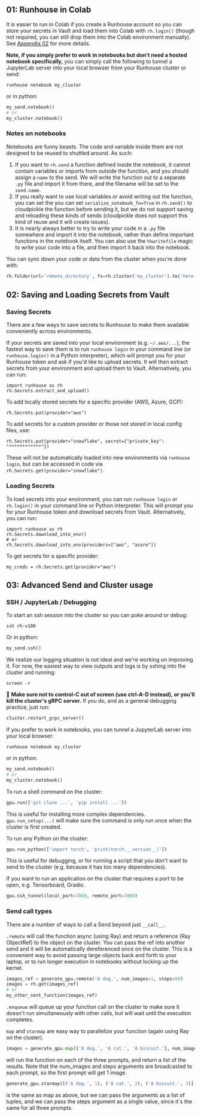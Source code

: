 ## 01: Runhouse in Colab

It is easier to run in Colab if you create a Runhouse account so you can store your secrets
in Vault and load them into Colab with `rh.login()` (though not required, you can still drop them
into the Colab environment manually). See [Appendix 02](#02-saving-and-loading-secrets-from-vault) for more details.

**Note, if you simply prefer to work in notebooks but don't need a hosted notebook specifically,** 
you can simply call the following to tunnel a JupyterLab server into your local 
browser from your Runhouse cluster or send:
```commandline
runhouse notebook my_cluster
```
or in python:
```python
my_send.notebook()
# or
my_cluster.notebook()
```

### Notes on notebooks

Notebooks are funny beasts. The code and variable inside them are not designed to be
reused to shuttled around. As such:
1) If you want to `rh.send` a function defined inside the notebook, it cannot contain variables or imports
from outside the function, and you should assign a `name` to the send. We will write the function
out to a separate `.py` file and import it from there, and the filename will be set to the `send.name`.
2) If you really want to use local variables or avoid writing out the function, you can set the
you can set `serialize_notebook_fn=True` in `rh.send()` to cloudpickle the function before sending it,
but we do not support saving and reloading these kinds of sends (cloudpickle does not support this 
kind of reuse and it will create issues).
3) It is nearly always better to try to write your code in a `.py` file somewhere and import it 
into the notebook, rather than define important functions in the notebook itself. You can also use the 
`%%writefile` magic to write your code into a file, and then import it back into the notebook. 

You can sync down your code or data from the cluster when you're done with:
```python
rh.folder(url='remote_directory', fs=rh.cluster('my_cluster').to('here', url='local_directory')
```

## 02: Saving and Loading Secrets from Vault

### Saving Secrets

There are a few ways to save secrets to Runhouse to make
them available conveniently across environments.

If your secrets are saved into your local environment (e.g. `~/.aws/...`), 
the fastest way to save them is to run `runhouse login` in your command line 
(or `runhouse.login()` in a Python interpreter), which will prompt you for 
your Runhouse token and ask if you'd like to upload secrets. It will then 
extract secrets from your environment and upload them to Vault. Alternatively, 
you can run:
```
import runhouse as rh
rh.Secrets.extract_and_upload()
```

To add locally stored secrets for a specific provider (AWS, Azure, GCP):
```
rh.Secrets.put(provider="aws")
```

To add secrets for a custom provider or those not stored in local config files, use:

```
rh.Secrets.put(provider="snowflake", secret={"private_key": "************"})
```
These will not be automatically loaded into new environments via `runhouse login`,
but can be accessed in code via `rh.Secrets.get(provider="snowflake")`.

### Loading Secrets

To load secrets into your environment, you can run `runhouse login` or `rh.login()` in
your command line or Python interpreter. This will prompt you for your Runhouse token
and download secrets from Vault. Alternatively, you can run:
```
import runhouse as rh
rh.Secrets.download_into_env()
# or
rh.Secrets.download_into_env(providers=["aws", "azure"])
```

To get secrets for a specific provider:
```
my_creds = rh.Secrets.get(provider="aws")
```

## 03: Advanced Send and Cluster usage

### SSH / JupyterLab / Debugging

To start an ssh session into the cluster so you can poke around or debug:
```commandline
ssh rh-v100
```
Or in python:
```python
my_send.ssh()
```
We realize our logging situation is not ideal and we're working on improving it. For
now, the easiest way to view outputs and logs is by sshing into the cluster and running:
```commandline
screen -r
```
🚨 **Make sure not to control-C out of screen (use ctrl-A-D instead), or you'll kill the cluster's
gRPC server.** If you do, and as a general debugging practice, just run:
```python
cluster.restart_grpc_server()
```

If you prefer to work in notebooks, you can tunnel a JupyterLab server into your local browser:
```commandline
runhouse notebook my_cluster
```
or in python:
```python
my_send.notebook()
# or
my_cluster.notebook()
```

To run a shell command on the cluster:
```python
gpu.run(['git clone ...', 'pip install ...'])
```
This is useful for installing more complex dependencies.
`gpu.run_setup(...)` will make sure the command is only run once when the cluster is first created.

To run any Python on the cluster:
```python
gpu.run_python(['import torch', 'print(torch.__version__)'])
```
This is useful for debugging, or for running a script that you don't 
want to send to the cluster (e.g. because it has too many dependencies).

If you want to run an application on the cluster that requires a port to be open, e.g. Tensorboard, Gradio.
```python
gpu.ssh_tunnel(local_port=7860, remote_port=7860)
```

### Send call types

There are a number of ways to call a Send beyond just `__call__`.

`.remote` will call the function async (using Ray) and return a reference (Ray ObjectRef) to the object on the cluster. 
You can pass the ref into another send and it will be automatically dereferenced once on the cluster. 
This is a convenient way to avoid passing large objects back and forth to your laptop, or to 
run longer execution in notebooks without locking up the kernel.
```python
images_ref = generate_gpu.remote('A dog.', num_images=1, steps=50)
images = rh.get(images_ref)
# or
my_other_sent_function(images_ref)
```

`.enqueue` will queue up your function call on the cluster to make sure it doesn't run 
simultaneously with other calls, but will wait until the execution completes.

`map` and `starmap` are easy way to parallelize your function (again using Ray on the cluster).
```python
images = generate_gpu.map(['A dog.', 'A cat.', 'A biscuit.'], num_images=[1]*3, steps=[50]*3)
```
will run the function on each of the three prompts, and return a list of the results. Note that the
num_images and steps arguments are broadcasted to each prompt, so the first prompt will get 1 image.

```python
generate_gpu.starmap([('A dog.', 1), ('A cat.', 2), ('A biscuit.', 3)], steps=50)
```
is the same as map as above, but we can pass the arguments as a list of tuples, and we can pass the steps
argument as a single value, since it's the same for all three prompts.
